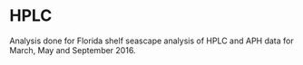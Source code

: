 # HPLC
Analysis done for Florida shelf seascape analysis of HPLC and APH data for March, May and September 2016.

